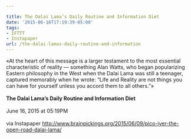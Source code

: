 ```yaml
---

title: The Dalai Lama’s Daily Routine and Information Diet
date: '2015-06-16T17:19:39-05:00'
tags:
- IFTTT
- Instapaper
url: /the-dalai-lamas-daily-routine-and-information
---
```

«At the heart of this message is a larger testament to the most essential characteristic of reality — something Alan Watts, who began popularizing Eastern philosophy in the West when the Dalai Lama was still a teenager, captured memorably when he wrote: “Life and Reality are not things you can have for yourself unless you accord them to all others.”»<br/><br/><b>The Dalai Lama’s Daily Routine and Information Diet</b><br/><br/>
June 16, 2015 at 05:19PM<br/><br/>
via Instapaper <a href="http://www.brainpickings.org/2015/06/09/pico-iyer-the-open-road-dalai-lama/" target="_blank">http://www.brainpickings.org/2015/06/09/pico-iyer-the-open-road-dalai-lama/</a>
